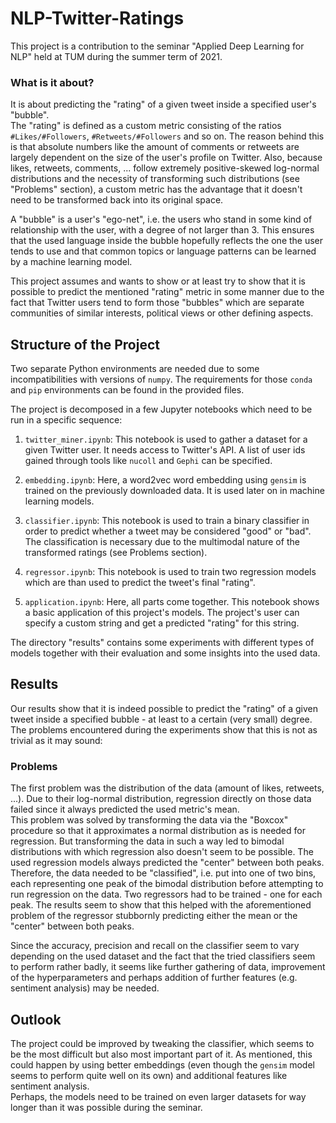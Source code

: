 # NLP-Twitter-Ratings

This project is a contribution to the seminar "Applied Deep Learning for NLP" held at TUM during the summer term of 2021. 

### What is it about?
It is about predicting the "rating" of a given tweet inside a specified user's "bubble".  
The "rating" is defined as a custom metric consisting of the ratios `#Likes/#Followers`, `#Retweets/#Followers` and so on.
The reason behind this is that absolute numbers like the amount of comments or retweets are largely dependent on the size of the user's profile on Twitter. Also, because likes, retweets, comments, ... follow extremely positive-skewed log-normal distributions and the necessity of transforming such distributions (see "Problems" section), a custom metric has the advantage that it doesn't need to be transformed back into its original space.

A "bubble" is a user's "ego-net", i.e. the users who stand in some kind of relationship with the user, with a degree of not larger than 3. This ensures that the used language inside the bubble hopefully reflects the one the user tends to use and that common topics or language patterns can be learned by a machine learning model.  

This project assumes and wants to show or at least try to show that it is possible to predict the mentioned "rating" metric in some manner due to the fact that Twitter users tend to form those "bubbles" which are separate communities of similar interests, political views or other defining aspects.

## Structure of the Project
Two separate Python environments are needed due to some incompatibilities with versions of `numpy`. The requirements for those `conda` and `pip` environments can be found in the provided files.  

The project is decomposed in a few Jupyter notebooks which need to be run in a specific sequence:

1. `twitter_miner.ipynb`: This notebook is used to gather a dataset for a given Twitter user. It needs access to Twitter's API. A list of user ids gained through tools like `nucoll` and `Gephi` can be specified.  

2. `embedding.ipynb`: Here, a word2vec word embedding using `gensim` is trained on the previously downloaded data. It is used later on in machine learning models.  

3. `classifier.ipynb`: This notebook is used to train a binary classifier in order to predict whether a tweet may be considered "good" or "bad". The classification is necessary due to the multimodal nature of the transformed ratings (see Problems section).  

4. `regressor.ipynb`: This notebook is used to train two regression models which are than used to predict the tweet's final "rating".  

5. `application.ipynb`: Here, all parts come together. This notebook shows a basic application of this project's models. The project's user can specify a custom string and get a predicted "rating" for this string.  


The directory "results" contains some experiments with different types of models together with their evaluation and some insights into the used data.  


## Results
Our results show that it is indeed possible to predict the "rating" of a given tweet inside a specified bubble - at least to a certain (very small) degree. 
The problems encountered during the experiments show that this is not as trivial as it may sound:

### Problems
The first problem was the distribution of the data (amount of likes, retweets, ...). Due to their log-normal distribution, regression directly on those data failed since it always predicted the used metric's mean.  
This problem was solved by transforming the data via the "Boxcox" procedure so that it approximates a normal distribution as is needed for regression. But transforming the data in such a way led to bimodal distributions with which regression also doesn't seem to be possible. The used regression models always predicted the "center" between both peaks.  
Therefore, the data needed to be "classified", i.e. put into one of two bins, each representing one peak of the bimodal distribution before attempting to run regression on the data.
Two regressors had to be trained - one for each peak. The results seem to show that this helped with the aforementioned problem of the regressor stubbornly predicting either the mean or the "center" between both peaks.  

Since the accuracy, precision and recall on the classifier seem to vary depending on the used dataset and the fact that the tried classifiers seem to perform rather badly, it seems like further gathering of data, improvement of the hyperparameters and perhaps addition of further features (e.g. sentiment analysis) may be needed.  


## Outlook
The project could be improved by tweaking the classifier, which seems to be the most difficult but also most important part of it. As mentioned, this could happen by using better embeddings (even though the `gensim` model seems to perform quite well on its own) and additional features like sentiment analysis.  
Perhaps, the models need to be trained on even larger datasets for way longer than it was possible during the seminar.
